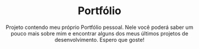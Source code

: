 <h1 align="center">Portfólio</h1>
<p align="center">Projeto contendo meu próprio Portfólio pessoal. Nele você poderá saber um pouco mais sobre mim e encontrar alguns dos meus últimos projetos de desenvolvimento. Espero que goste! </p>

